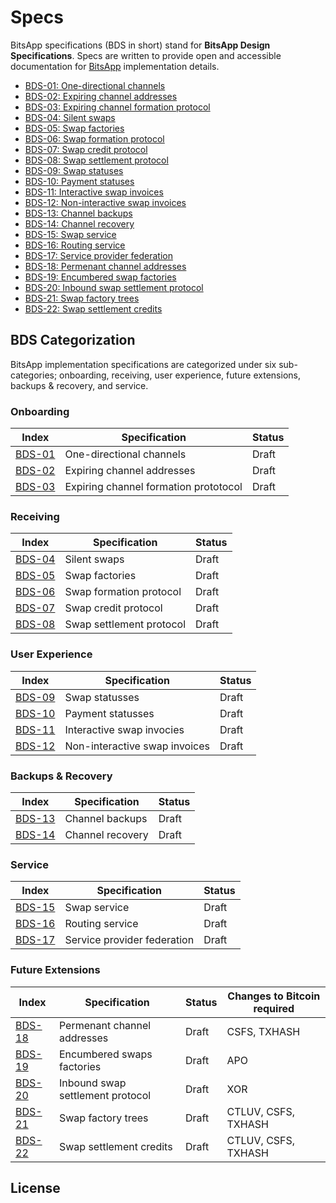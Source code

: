 # Specs

BitsApp specifications (BDS in short) stand for **BitsApp Design Specifications**. Specs are written to provide open and accessible documentation for [BitsApp](https://bits.app) implementation details.

- [BDS-01: One-directional channels](01.md)
- [BDS-02: Expiring channel addresses](02.md)
- [BDS-03: Expiring channel formation protocol](01.md)
- [BDS-04: Silent swaps](03.md)
- [BDS-05: Swap factories](04.md)
- [BDS-06: Swap formation protocol](05.md)
- [BDS-07: Swap credit protocol](06.md)
- [BDS-08: Swap settlement protocol](07.md)
- [BDS-09: Swap statuses](08.md)
- [BDS-10: Payment statuses](09.md)
- [BDS-11: Interactive swap invoices](10.md)
- [BDS-12: Non-interactive swap invoices](11.md)
- [BDS-13: Channel backups](17.md)
- [BDS-14: Channel recovery](18.md)
- [BDS-15: Swap service](19.md)
- [BDS-16: Routing service](20.md)
- [BDS-17:  Service provider federation](21.md)
- [BDS-18: Permenant channel addresses](12.md)
- [BDS-19: Encumbered swap factories](13.md)
- [BDS-20: Inbound swap settlement protocol](14.md)
- [BDS-21: Swap factory trees](15.md)
- [BDS-22: Swap settlement credits](16.md)

## BDS Categorization
BitsApp implementation specifications are categorized under six sub-categories; onboarding, receiving, user experience, future extensions, backups & recovery, and service.

### Onboarding
| Index  | Specification                                      | Status     |
|------- |----------------------------------------------------|------------|
| [BDS-01](01.md)   | One-directional channels                | Draft      |
| [BDS-02](02.md)   | Expiring channel addresses              | Draft      |
| [BDS-03](03.md)   | Expiring channel formation prototocol   | Draft      |

### Receiving
| Index  | Specification                                      | Status     |
|------- |----------------------------------------------------|------------|
| [BDS-04](04.md)   | Silent swaps                            | Draft      |
| [BDS-05](05.md)   | Swap factories                         | Draft      |
| [BDS-06](06.md)   | Swap formation protocol                 | Draft      |
| [BDS-07](07.md)   | Swap credit protocol                    | Draft      |
| [BDS-08](08.md)   | Swap settlement protocol                | Draft      |

### User Experience
| Index  | Specification                                      | Status     |
|------- |----------------------------------------------------|------------|
| [BDS-09](09.md)   | Swap statusses                          | Draft      |
| [BDS-10](10.md)   | Payment statusses                       | Draft      |
| [BDS-11](11.md)   | Interactive swap invocies               | Draft      |
| [BDS-12](12.md)   | Non-interactive swap invoices           | Draft      |


### Backups & Recovery
| Index  | Specification                                      | Status     |
|------- |----------------------------------------------------|------------|
| [BDS-13](13.md)   | Channel backups                         | Draft      |
| [BDS-14](14.md)   | Channel recovery                        | Draft      |

### Service
| Index  | Specification                                      | Status     |
|------- |----------------------------------------------------|------------|
| [BDS-15](15.md)   | Swap service                            | Draft      |
| [BDS-16](16.md)   | Routing service                         | Draft      |
| [BDS-17](17.md)   | Service provider federation             | Draft      |

### Future Extensions
| Index  | Specification                                      | Status     | Changes to Bitcoin required  |
|------- |----------------------------------------------------|------------| -----------------------------|
| [BDS-18](18.md)   | Permenant channel addresses             | Draft      | CSFS, TXHASH                 |
| [BDS-19](19.md)   | Encumbered swaps factories              | Draft      | APO                          |
| [BDS-20](20.md)   | Inbound swap settlement protocol        | Draft      | XOR                          |
| [BDS-21](21.md)   | Swap factory trees                      | Draft      | CTLUV, CSFS, TXHASH          |
| [BDS-22](22.md)   | Swap settlement credits                 | Draft      | CTLUV, CSFS, TXHASH          |

## License
